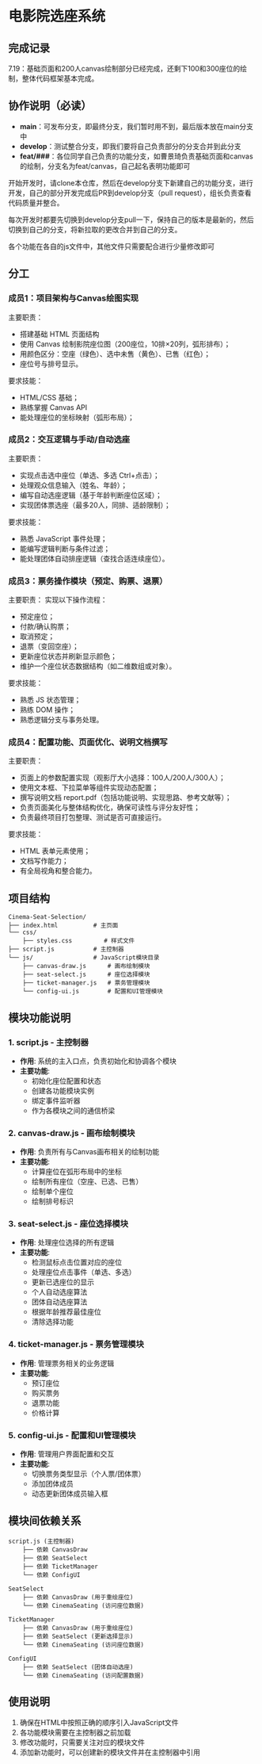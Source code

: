 # 电影院选座系统

## 完成记录

7.19：基础页面和200人canvas绘制部分已经完成，还剩下100和300座位的绘制，整体代码框架基本完成。

## 协作说明（必读）

- **main**：可发布分支，即最终分支，我们暂时用不到，最后版本放在main分支中
- **develop**：测试整合分支，即我们要将自己负责部分的分支合并到此分支
- **feat/###**：各位同学自己负责的功能分支，如曹景琦负责基础页面和canvas的绘制，分支名为feat/canvas，自己起名表明功能即可

开始开发时，请clone本仓库，然后在develop分支下新建自己的功能分支，进行开发，自己的部分开发完成后PR到develop分支（pull request），组长负责查看代码质量并整合。

每次开发时都要先切换到develop分支pull一下，保持自己的版本是最新的，然后切换到自己的分支，将新拉取的更改合并到自己的分支。

各个功能在各自的js文件中，其他文件只需要配合进行少量修改即可

## 分工

### 成员1：项目架构与Canvas绘图实现
主要职责：
- 搭建基础 HTML 页面结构
- 使用 Canvas 绘制影院座位图（200座位，10排×20列，弧形排布）；
- 用颜色区分：空座（绿色）、选中未售（黄色）、已售（红色）；
- 座位号与排号显示。

要求技能：
- HTML/CSS 基础；
- 熟练掌握 Canvas API
- 能处理座位的坐标映射（弧形布局）；

### 成员2：交互逻辑与手动/自动选座
主要职责：
- 实现点击选中座位（单选、多选 Ctrl+点击）；
- 处理观众信息输入（姓名、年龄）；
- 编写自动选座逻辑（基于年龄判断座位区域）；
- 实现团体票选座（最多20人，同排、适龄限制）；

要求技能：
- 熟悉 JavaScript 事件处理；
- 能编写逻辑判断与条件过滤；
- 能处理团体自动排座逻辑（查找合适连续座位）。

### 成员3：票务操作模块（预定、购票、退票）
主要职责：
实现以下操作流程：
- 预定座位；
- 付款/确认购票；
- 取消预定；
- 退票（变回空座）；
- 更新座位状态并刷新显示颜色；
- 维护一个座位状态数据结构（如二维数组或对象）。

要求技能：
- 熟悉 JS 状态管理；
- 熟练 DOM 操作；
- 熟悉逻辑分支与事务处理。

### 成员4：配置功能、页面优化、说明文档撰写
主要职责：
- 页面上的参数配置实现（观影厅大小选择：100人/200人/300人）；
- 使用文本框、下拉菜单等组件实现动态配置；
- 撰写说明文档 report.pdf（包括功能说明、实现思路、参考文献等）；
- 负责页面美化与整体结构优化，确保可读性与评分友好性；
- 负责最终项目打包整理、测试是否可直接运行。

要求技能：
- HTML 表单元素使用；
- 文档写作能力；
- 有全局视角和整合能力。

## 项目结构

```
Cinema-Seat-Selection/
├── index.html          # 主页面
└── css/ 
    ├── styles.css         # 样式文件
├── script.js           # 主控制器
└── js/                 # JavaScript模块目录
    ├── canvas-draw.js      # 画布绘制模块
    ├── seat-select.js      # 座位选择模块
    ├── ticket-manager.js   # 票务管理模块
    └── config-ui.js        # 配置和UI管理模块
```

## 模块功能说明

### 1. script.js - 主控制器

- **作用**: 系统的主入口点，负责初始化和协调各个模块
- **主要功能**:
  - 初始化座位配置和状态
  - 创建各功能模块实例
  - 绑定事件监听器
  - 作为各模块之间的通信桥梁

### 2. canvas-draw.js - 画布绘制模块
- **作用**: 负责所有与Canvas画布相关的绘制功能
- **主要功能**:
  - 计算座位在弧形布局中的坐标
  - 绘制所有座位（空座、已选、已售）
  - 绘制单个座位
  - 绘制排号标识

### 3. seat-select.js - 座位选择模块
- **作用**: 处理座位选择的所有逻辑
- **主要功能**:
  - 检测鼠标点击位置对应的座位
  - 处理座位点击事件（单选、多选）
  - 更新已选座位的显示
  - 个人自动选座算法
  - 团体自动选座算法
  - 根据年龄推荐最佳座位
  - 清除选择功能

### 4. ticket-manager.js - 票务管理模块
- **作用**: 管理票务相关的业务逻辑
- **主要功能**:
  - 预订座位
  - 购买票务
  - 退票功能
  - 价格计算

### 5. config-ui.js - 配置和UI管理模块
- **作用**: 管理用户界面配置和交互
- **主要功能**:
  - 切换票务类型显示（个人票/团体票）
  - 添加团体成员
  - 动态更新团体成员输入框

## 模块间依赖关系

```
script.js (主控制器)
    ├── 依赖 CanvasDraw
    ├── 依赖 SeatSelect
    ├── 依赖 TicketManager
    └── 依赖 ConfigUI

SeatSelect
    ├── 依赖 CanvasDraw (用于重绘座位)
    └── 依赖 CinemaSeating (访问座位数据)

TicketManager
    ├── 依赖 CanvasDraw (用于重绘座位)
    ├── 依赖 SeatSelect (更新选择显示)
    └── 依赖 CinemaSeating (访问座位数据)

ConfigUI
    ├── 依赖 SeatSelect (团体自动选座)
    └── 依赖 CinemaSeating (访问配置数据)
```

## 使用说明

1. 确保在HTML中按照正确的顺序引入JavaScript文件
2. 各功能模块需要在主控制器之前加载
3. 修改功能时，只需要关注对应的模块文件
4. 添加新功能时，可以创建新的模块文件并在主控制器中引用

